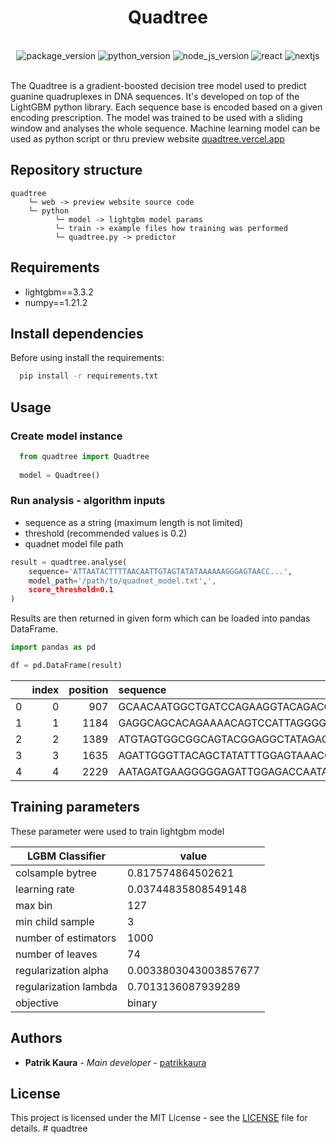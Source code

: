 <h1 align='center'>Quadtree</h1>
<br />
<div align="center">
    <img src="https://img.shields.io/badge/Quadtree v1.0.0-green?style=for-the-badge" alt='package_version'/>
    <img src="https://img.shields.io/badge/python 3.7+-3670A0?style=for-the-badge&logo=python&logoColor=ffdd54" alt='python_version'/>
    <img src="https://img.shields.io/badge/node.js 16+-6DA55F?style=for-the-badge&logo=node.js&logoColor=white" alt='node_js_version'/>
    <img src="https://img.shields.io/badge/react 18+-%2320232a.svg?style=for-the-badge&logo=react&logoColor=%2361DAFB" alt='react'/>
    <img src="https://img.shields.io/badge/nextjs 12+-black?style=for-the-badge&logo=nextjs" alt='nextjs'/>
</div>
<br />

The Quadtree is a gradient-boosted decision tree model used to predict guanine quadruplexes in DNA sequences. It's developed on top of the LightGBM python library. Each sequence base is encoded based on a given encoding prescription. The model was trained to be used with a sliding window and analyses the whole sequence. Machine learning model can be used as python script or thru preview website [quadtree.vercel.app](https://quadtree.vercel.app/)

## Repository structure

```
quadtree
    └─ web -> preview website source code
    └─ python
          └─ model -> lightgbm model params
          └─ train -> example files how training was performed
          └─ quadtree.py -> predictor
```

## Requirements

- lightgbm==3.3.2
- numpy==1.21.2

## Install dependencies

Before using install the requirements:

```bash
  pip install -r requirements.txt
```

## Usage

### Create model instance

```python
  from quadtree import Quadtree
  
  model = Quadtree()
```

### Run analysis - algorithm inputs

- sequence as a string (maximum length is not limited)
- threshold (recommended values is 0.2)
- quadnet model file path

```python
result = quadtree.analyse(
    sequence='ATTAATACTTTTAACAATTGTAGTATATAAAAAAGGGAGTAACC...', 
    model_path='/path/to/quadnet_model.txt',', 
    score_threshold=0.1
)
```

Results are then returned in given form which can be  loaded into pandas DataFrame.

```python
import pandas as pd

df = pd.DataFrame(result)
```

|    |   index |   position | sequence                                                                                                                                                                                                                                                                      |   length |
|---:|--------:|-----------:|:------------------------------------------------------------------------------------------------------------------------------------------------------------------------------------------------------------------------------------------------------------------------------|---------:|
|  0 |       0 |        907 | GCAACAATGGCTGATCCAGAAGGTACAGACGGGGAGGGCACGGGTTGTAACGGCTGGTTTTATGTACAAGCTATTGTAGACAAAAAAACAGGAGATGTAATATCA                                                                                                                                                                     |      105 |
|  1 |       1 |       1184 | GAGGCAGCACAGAAAACAGTCCATTAGGGGAGCGGCTGGAGGTGGATACAGAGTTAAGTCCACGGTTACAAGAAATATCTTTAAATAGTGGGCAGA                                                                                                                                                                              |       96 |
|  2 |       2 |       1389 | ATGTAGTGGCGGCAGTACGGAGGCTATAGACAACGGGGGCACAGAGGGCAACAACAGCAGTGTAGACGGTACAAGTGACAATAGCAATATAGAAAATGTAAATCCAC                                                                                                                                                                   |      107 |
|  3 |       3 |       1635 | AGATTGGGTTACAGCTATATTTGGAGTAAACCCAACAATAGCAGAAGGATTTAAAACACTAATACAGCCATTTAT                                                                                                                                                                                                   |       75 |
|  4 |       4 |       2229 | AATAGATGAAGGGGGAGATTGGAGACCAATAGTGCAATTCCTGCGATACCAACAAATAGAGTTTATAACATTTTTAG                                                                                                                                                                                                 |       77 |                                                                                                                        

## Training parameters

These parameter were used to train lightgbm model

| LGBM Classifier      | value                 |
|----------------------|-----------------------|
| colsample bytree     | 0.817574864502621     |
| learning rate        | 0.03744835808549148   |
| max bin              | 127                   |
| min child sample     | 3                     |
| number of estimators | 1000                  |
| number of leaves     | 74                    |
| regularization alpha | 0.0033803043003857677 |
| regularization lambda| 0.7013136087939289    |
| objective            | binary                |  

## Authors

* **Patrik Kaura** - *Main developer* - [patrikkaura](https://gitlab.com/PatrikKaura/)

## License

This project is licensed under the MIT License - see the [LICENSE](LICENSE) file for details. # quadtree
